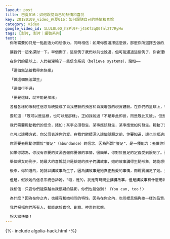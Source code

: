 ```yaml
---
layout: post
title: 巴夏016：如何跟隨自己的熱情和喜悅
key: 20180109_video_巴夏016：如何跟隨自己的熱情和喜悅
category: video
google_video_id: 1LUL8L0O_h8Pl9F-j45Kf3qQ0fnl2T7RyHw
tags: [影片, 影片｜編號系列]
text: |
  你所需要的只是一點創造力和想像力，同時相信：如果你要選擇這麼做，那麼你所選擇去做的，恰恰正是你需要去做的。

  讓我們一起來探討一下。舉個例子，這個例子我們以前也說過，但可能通過這個例子，你會理解：念頭的轉化，如何被應用到你的現實環境中。

  在你們的星球上，人們被灌輸了一些信念系統（believe systems），諸如——

  「這個無法給我帶來快樂」

  「做這個無法謀生」

  「這個行不通」

  「要是這樣，就不能是那樣」

  各種各樣的限制性信念系統變成了自我應驗的預言和自我增強的現實體驗。在你們的星球上，有些人有不同看待事物的方式，有不同的關於「什麼可能、什麼不可能」的信念系統，他們不會經歷那些限制，他們的現實也反映和強化了他們的信念系統。

  要知道：「既可以是這樣，也可以是那樣」，正如我說過「不是非此即彼，而是既此又彼」。但是，限制性的想像力和限制性的定義，常常讓人們相信：如果不按某種特定方式，某事就不可能發生。

  我們需要鬆動我們的信念，諸如：某事必須發生，某事應該發生，某事應當如何發生。鬆動了這些信念，反而會讓你能真正去經驗事情將如何發生。但它可能不是以你所期待的方式發生，也可能不是以你所被教予去相信的方式來發生。你需要真正擴展你的觀念，讓你的觀念能接受其它的方式、始料未及的方式，和基於喜悅而產生的創造性方式。

  也可以這種方式，向父母表達你的愛。在我們繼續深入這個話題之前，你要知道，這也同樣適用於孝順你的父母親。如果你願意在現實生活中擴展自己對於「可能性」的定義，而不是固守一種非常侷限型的觀點：「事情就得這麼辦，這是義務」，那麼即便是在孝順父母親的事情上也如此，你同樣可以採用一種非常不同的、卻又令你更熱情和喜悅的方式去做。受你吸引而來的人、事、境況，都會支持和幫助你。這樣的行事方式仍然代表了你的愛，你的孝順，但你不需要全都親自去做，你也不需要設定你需要經過X、Y及Z的步驟，它才能發生。

  你需要去鬆動你關於"豐足"（abundance）的信念，因為所謂"豐足"，是一種能力：去做你需要做的事，在你需要做這件事的時候（to do what you need to do when you need to do it）。就是這樣，就只是這樣。豐足的定義就是如此而已。

  如果你認為，你沒有你要的資源去做你要做的事情，很簡單，你對於豐足的定義受到限制了。這個限制性的信念，會令你在生活中經驗到限制。

  舉個婦女的例子，她最大的喜悅就只是給她的孩子們講故事，她的故事講得生動形象，她能想到的最讓她興奮的事情就是這個，於是她就異常投入地去做了。由於做這件事情讓她非常喜悅，於是她為此傾盡所有。她給孩子們講述的故事，極其生動和栩栩如生，具有豐富的想像力和創造性，於是她的孩子們就邀請了他們的朋友一起來聽媽媽講故事，並都被深深吸引住了。這些故事情節令他們如此著迷、他們深深地被吸引住了，然後孩子們就開始邀請他們的父母來聽這些故事，接著父母們也被這些精彩動人的故事敘述迷住了。漸漸地，為了請她來家裡給他們講故事，父母們開始付錢給她，只是講故事哦。

  後來，你知道的，她就以講故事為生了，因為講故事是她真正熱愛的事情，而現實滿足了她。只靠著講故事，她擁有了完全獨立生活的能力。

  但是，假設她的信念系統告訴她，"哦，是的，我是有時間去講講故事，但是講故事有什麼用呢？講故事怎麼能幫到我的生活呢？如果我整天呆在家裡，我還怎麼去做事情呢？"假設，她這樣想的話，她就不會變得這麼有能力去做上面這些事情了。好在她沒這麼去想，也沒這麼去信。她甚至不去考慮還有其它的想法，她只是去做能令自己興奮的事情，隨時隨地只要她能做。她讓自己的喜悅和興奮引領她發掘自己的潛力，她只是簡單地讓自己興奮和喜悅，於是她將機遇、將支持，將豐盛，將她所需要所有資源帶給了自己。

  我相信：只要你們能穿越自我懷疑的陰影，你們也能做到！（You can, too！）

  為什麼？因為在你之內，也擁有和她相同的特性，因為在你之內，也同樣具備與她一樣的品質。

  我們祝福你們所有人，都能處於喜悅、創意、神奇的狀態。

  祝大家快樂！
---
```


{%- include algolia-hack.html -%}
